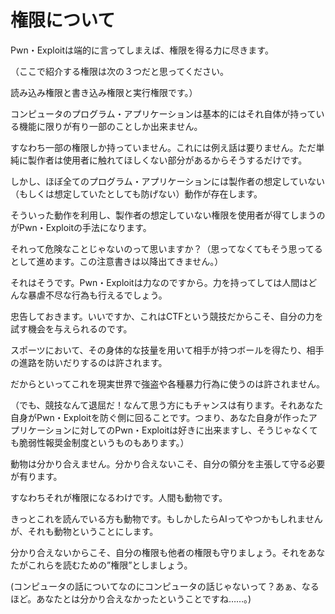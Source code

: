 # 権限について

Pwn・Exploitは端的に言ってしまえば、権限を得る力に尽きます。

（ここで紹介する権限は次の３つだと思ってください。

読み込み権限と書き込み権限と実行権限です。）

コンピュータのプログラム・アプリケーションは基本的にはそれ自体が持っている機能に限りが有り一部のことしか出来ません。

すなわち一部の権限しか持っていません。これには例え話は要りません。ただ単純に製作者は使用者に触れてほしくない部分があるからそうするだけです。

しかし、ほぼ全てのプログラム・アプリケーションには製作者の想定していない（もしくは想定していたとしても防げない）動作が存在します。

そういった動作を利用し、製作者の想定していない権限を使用者が得てしまうのがPwn・Exploitの手法になります。

それって危険なことじゃないのって思いますか？（思ってなくてもそう思ってるとして進めます。この注意書きは以降出てきません。）

それはそうです。Pwn・Exploitは力なのですから。力を持ってしては人間はどんな暴虐不尽な行為も行えるでしょう。

忠告しておきます。いいですか、これはCTFという競技だからこそ、自分の力を試す機会を与えられるのです。

スポーツにおいて、その身体的な技量を用いて相手が持つボールを得たり、相手の進路を防いだりするのは許されます。

だからといってこれを現実世界で強盗や各種暴力行為に使うのは許されません。

（でも、競技なんて退屈だ！なんて思う方にもチャンスは有ります。それあなた自身がPwn・Exploitを防ぐ側に回ることです。つまり、あなた自身が作ったアプリケーションに対してのPwn・Exploitは好きに出来ますし、そうじゃなくても脆弱性報奨金制度というものもあります。）

動物は分かり合えません。分かり合えないこそ、自分の領分を主張して守る必要が有ります。

すなわちそれが権限になるわけです。人間も動物です。

きっとこれを読んでいる方も動物です。もしかしたらAIってやつかもしれませんが、それも動物ということにします。

分かり合えないからこそ、自分の権限も他者の権限も守りましょう。それをあなたがこれらを読むための”権限”としましょう。

(コンピュータの話についてなのにコンピュータの話じゃないって？あぁ、なるほど。あなたとは分かり合えなかったということですね……。)
